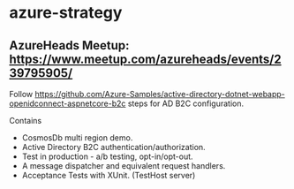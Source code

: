 # azure-strategy
## AzureHeads Meetup: https://www.meetup.com/azureheads/events/239795905/

Follow https://github.com/Azure-Samples/active-directory-dotnet-webapp-openidconnect-aspnetcore-b2c steps for AD B2C configuration.

Contains
- CosmosDb multi region demo.
- Active Directory B2C authentication/authorization.
- Test in production - a/b testing, opt-in/opt-out.
- A message dispatcher and equivalent request handlers.
- Acceptance Tests with XUnit. (TestHost server)
